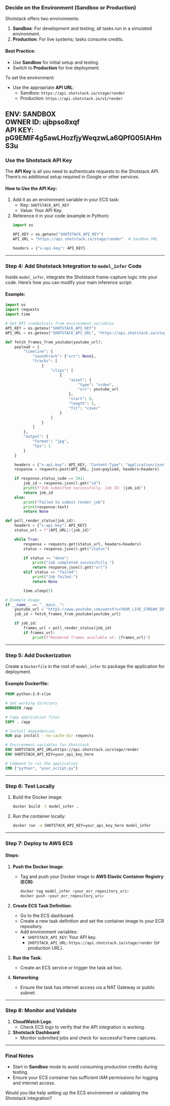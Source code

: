 ### Decide on the Environment (Sandbox or Production)
Shotstack offers two environments:
1. **Sandbox**: For development and testing; all tasks run in a simulated environment.
2. **Production**: For live systems; tasks consume credits.

#### Best Practice:
- Use **Sandbox** for initial setup and testing.
- Switch to **Production** for live deployment.

To set the environment:
- Use the appropriate **API URL**:
  - Sandbox: `https://api.shotstack.io/stage/render`
  - Production: `https://api.shotstack.io/v1/render`

ENV: SANDBOX	
OWNER ID: ujbpso8xqf	
API KEY: pG9EMlF4g5awLHozfjyWeqzwLa6QPfG05IAHmS3u
---

### Use the Shotstack API Key
The **API Key** is all you need to authenticate requests to the Shotstack API. There’s no additional setup required in Google or other services.

#### How to Use the API Key:
1. Add it as an environment variable in your ECS task:
   - Key: `SHOTSTACK_API_KEY`
   - Value: Your API Key.
2. Reference it in your code (example in Python):
   ```python
   import os

   API_KEY = os.getenv("SHOTSTACK_API_KEY")
   API_URL = "https://api.shotstack.io/stage/render"  # Sandbox URL

   headers = {"x-api-key": API_KEY}
   ```

---

### **Step 4: Add Shotstack Integration to `model_infer` Code**

Inside `model_infer`, integrate the Shotstack frame-capture logic into your code. Here’s how you can modify your main inference script:

#### Example:
```python
import os
import requests
import time

# Get API credentials from environment variables
API_KEY = os.getenv("SHOTSTACK_API_KEY")
API_URL = os.getenv("SHOTSTACK_API_URL", "https://api.shotstack.io/stage/render")

def fetch_frames_from_youtube(youtube_url):
    payload = {
        "timeline": {
            "soundtrack": {"src": None},
            "tracks": [
                {
                    "clips": [
                        {
                            "asset": {
                                "type": "video",
                                "src": youtube_url
                            },
                            "start": 0,
                            "length": 5,
                            "fit": "cover"
                        }
                    ]
                }
            ]
        },
        "output": {
            "format": "jpg",
            "fps": 1
        }
    }

    headers = {"x-api-key": API_KEY, "Content-Type": "application/json"}
    response = requests.post(API_URL, json=payload, headers=headers)

    if response.status_code == 201:
        job_id = response.json().get("id")
        print(f"Job submitted successfully. Job ID: {job_id}")
        return job_id
    else:
        print("Failed to submit render job")
        print(response.text)
        return None

def poll_render_status(job_id):
    headers = {"x-api-key": API_KEY}
    status_url = f"{API_URL}/{job_id}"

    while True:
        response = requests.get(status_url, headers=headers)
        status = response.json().get("status")

        if status == "done":
            print("Job completed successfully.")
            return response.json().get("url")
        elif status == "failed":
            print("Job failed.")
            return None

        time.sleep(5)

# Example Usage
if __name__ == "__main__":
    youtube_url = "https://www.youtube.com/watch?v=YOUR_LIVE_STREAM_ID"
    job_id = fetch_frames_from_youtube(youtube_url)

    if job_id:
        frames_url = poll_render_status(job_id)
        if frames_url:
            print(f"Rendered frames available at: {frames_url}")
```

---

### **Step 5: Add Dockerization**
Create a `Dockerfile` in the root of `model_infer` to package the application for deployment.

#### Example Dockerfile:
```dockerfile
FROM python:3.9-slim

# Set working directory
WORKDIR /app

# Copy application files
COPY . /app

# Install dependencies
RUN pip install --no-cache-dir requests

# Environment variables for Shotstack
ENV SHOTSTACK_API_URL=https://api.shotstack.io/stage/render
ENV SHOTSTACK_API_KEY=your_api_key_here

# Command to run the application
CMD ["python", "your_script.py"]
```

---

### **Step 6: Test Locally**
1. Build the Docker image:
   ```bash
   docker build -t model_infer .
   ```
2. Run the container locally:
   ```bash
   docker run -e SHOTSTACK_API_KEY=your_api_key_here model_infer
   ```

---

### **Step 7: Deploy to AWS ECS**

#### Steps:
1. **Push the Docker Image**:
   - Tag and push your Docker image to **AWS Elastic Container Registry (ECR)**:
     ```bash
     docker tag model_infer <your_ecr_repository_uri>
     docker push <your_ecr_repository_uri>
     ```

2. **Create ECS Task Definition**:
   - Go to the ECS dashboard.
   - Create a new task definition and set the container image to your ECR repository.
   - Add environment variables:
     - `SHOTSTACK_API_KEY`: Your API key.
     - `SHOTSTACK_API_URL`: `https://api.shotstack.io/stage/render` (or production URL).

3. **Run the Task**:
   - Create an ECS service or trigger the task ad hoc.

4. **Networking**:
   - Ensure the task has internet access via a NAT Gateway or public subnet.

---

### **Step 8: Monitor and Validate**
1. **CloudWatch Logs**:
   - Check ECS logs to verify that the API integration is working.
2. **Shotstack Dashboard**:
   - Monitor submitted jobs and check for successful frame captures.

---

### **Final Notes**
- Start in **Sandbox** mode to avoid consuming production credits during testing.
- Ensure your ECS container has sufficient IAM permissions for logging and internet access.

Would you like help setting up the ECS environment or validating the Shotstack integration?